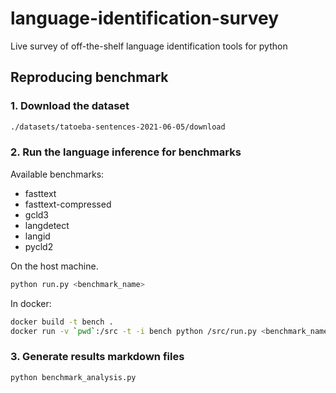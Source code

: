 # language-identification-survey
Live survey of off-the-shelf language identification tools for python

## Reproducing benchmark

### 1. Download the dataset
```bash
./datasets/tatoeba-sentences-2021-06-05/download
```

### 2. Run the language inference for benchmarks

Available benchmarks:
- fasttext
- fasttext-compressed
- gcld3
- langdetect
- langid
- pycld2

On the host machine.
```bash
python run.py <benchmark_name>
```

In docker:
```bash
docker build -t bench .
docker run -v `pwd`:/src -t -i bench python /src/run.py <benchmark_name>
```

### 3. Generate results markdown files
```bash
python benchmark_analysis.py
```

